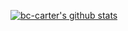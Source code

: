 [![bc-carter's github stats](https://github-readme-stats.vercel.app/api?username=bc-carter&show_icons=true&theme=dark)](https://github.com/anuraghazra/github-readme-stats)



